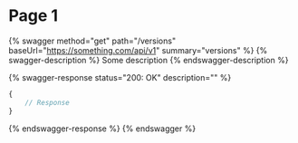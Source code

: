 # Page 1

{% swagger method="get" path="/versions" baseUrl="https://something.com/api/v1" summary="versions" %}
{% swagger-description %}
Some description
{% endswagger-description %}

{% swagger-response status="200: OK" description="" %}
```javascript
{
    // Response
}
```
{% endswagger-response %}
{% endswagger %}
